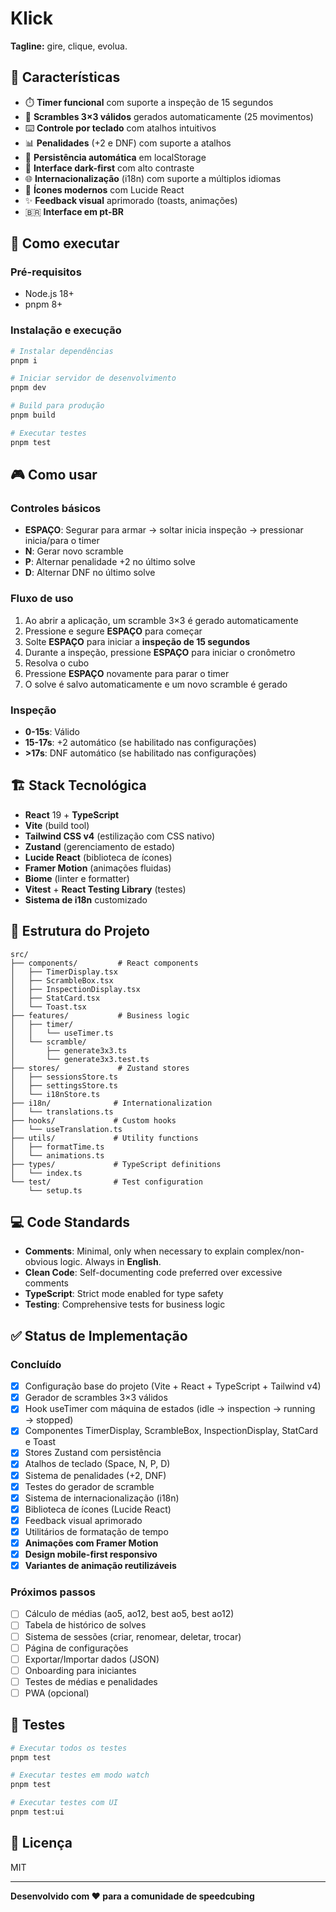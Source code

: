 # Klick

**Tagline:** gire, clique, evolua.

## 🎯 Características

- ⏱️ **Timer funcional** com suporte a inspeção de 15 segundos
- 🔄 **Scrambles 3×3 válidos** gerados automaticamente (25 movimentos)
- ⌨️ **Controle por teclado** com atalhos intuitivos
- 📊 **Penalidades** (+2 e DNF) com suporte a atalhos
- 💾 **Persistência automática** em localStorage
- 🎨 **Interface dark-first** com alto contraste
- 🌐 **Internacionalização** (i18n) com suporte a múltiplos idiomas
- 🎯 **Ícones modernos** com Lucide React
- ✨ **Feedback visual** aprimorado (toasts, animações)
- 🇧🇷 **Interface em pt-BR**

## 🚀 Como executar

### Pré-requisitos

- Node.js 18+
- pnpm 8+

### Instalação e execução

```bash
# Instalar dependências
pnpm i

# Iniciar servidor de desenvolvimento
pnpm dev

# Build para produção
pnpm build

# Executar testes
pnpm test
```

## 🎮 Como usar

### Controles básicos

- **ESPAÇO**: Segurar para armar → soltar inicia inspeção → pressionar inicia/para o timer
- **N**: Gerar novo scramble
- **P**: Alternar penalidade +2 no último solve
- **D**: Alternar DNF no último solve

### Fluxo de uso

1. Ao abrir a aplicação, um scramble 3×3 é gerado automaticamente
2. Pressione e segure **ESPAÇO** para começar
3. Solte **ESPAÇO** para iniciar a **inspeção de 15 segundos**
4. Durante a inspeção, pressione **ESPAÇO** para iniciar o cronômetro
5. Resolva o cubo
6. Pressione **ESPAÇO** novamente para parar o timer
7. O solve é salvo automaticamente e um novo scramble é gerado

### Inspeção

- **0-15s**: Válido
- **15-17s**: +2 automático (se habilitado nas configurações)
- **>17s**: DNF automático (se habilitado nas configurações)

## 🏗️ Stack Tecnológica

- **React** 19 + **TypeScript**
- **Vite** (build tool)
- **Tailwind CSS v4** (estilização com CSS nativo)
- **Zustand** (gerenciamento de estado)
- **Lucide React** (biblioteca de ícones)
- **Framer Motion** (animações fluidas)
- **Biome** (linter e formatter)
- **Vitest** + **React Testing Library** (testes)
- **Sistema de i18n** customizado

## 📁 Estrutura do Projeto

```
src/
├── components/         # React components
│   ├── TimerDisplay.tsx
│   ├── ScrambleBox.tsx
│   ├── InspectionDisplay.tsx
│   ├── StatCard.tsx
│   └── Toast.tsx
├── features/           # Business logic
│   ├── timer/
│   │   └── useTimer.ts
│   └── scramble/
│       ├── generate3x3.ts
│       └── generate3x3.test.ts
├── stores/             # Zustand stores
│   ├── sessionsStore.ts
│   ├── settingsStore.ts
│   └── i18nStore.ts
├── i18n/              # Internationalization
│   └── translations.ts
├── hooks/             # Custom hooks
│   └── useTranslation.ts
├── utils/             # Utility functions
│   ├── formatTime.ts
│   └── animations.ts
├── types/             # TypeScript definitions
│   └── index.ts
└── test/              # Test configuration
    └── setup.ts
```

## 💻 Code Standards

- **Comments**: Minimal, only when necessary to explain complex/non-obvious logic. Always in **English**.
- **Clean Code**: Self-documenting code preferred over excessive comments
- **TypeScript**: Strict mode enabled for type safety
- **Testing**: Comprehensive tests for business logic

## ✅ Status de Implementação

### Concluído

- [x] Configuração base do projeto (Vite + React + TypeScript + Tailwind v4)
- [x] Gerador de scrambles 3×3 válidos
- [x] Hook useTimer com máquina de estados (idle → inspection → running → stopped)
- [x] Componentes TimerDisplay, ScrambleBox, InspectionDisplay, StatCard e Toast
- [x] Stores Zustand com persistência
- [x] Atalhos de teclado (Space, N, P, D)
- [x] Sistema de penalidades (+2, DNF)
- [x] Testes do gerador de scramble
- [x] Sistema de internacionalização (i18n)
- [x] Biblioteca de ícones (Lucide React)
- [x] Feedback visual aprimorado
- [x] Utilitários de formatação de tempo
- [x] **Animações com Framer Motion**
- [x] **Design mobile-first responsivo**
- [x] **Variantes de animação reutilizáveis**

### Próximos passos

- [ ] Cálculo de médias (ao5, ao12, best ao5, best ao12)
- [ ] Tabela de histórico de solves
- [ ] Sistema de sessões (criar, renomear, deletar, trocar)
- [ ] Página de configurações
- [ ] Exportar/Importar dados (JSON)
- [ ] Onboarding para iniciantes
- [ ] Testes de médias e penalidades
- [ ] PWA (opcional)

## 🧪 Testes

```bash
# Executar todos os testes
pnpm test

# Executar testes em modo watch
pnpm test

# Executar testes com UI
pnpm test:ui
```

## 📝 Licença

MIT

---

**Desenvolvido com ❤️ para a comunidade de speedcubing**
